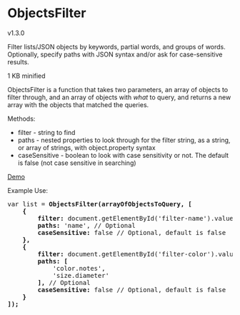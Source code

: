 # ObjectsFilter
<p>v1.3.0</p>
<p>Filter lists/JSON objects by keywords, partial words, and groups of words.
Optionally, specify paths with JSON syntax and/or ask for case-sensitive results.</p>

<p>1 KB minified</p>

<p>ObjectsFilter is a function that takes two parameters, an array of objects to filter through, and an array of objects with <em>what</em> to query, and returns a new array with the objects that matched the queries.</p>

<p>Methods:</p>
<ul>
<li>filter - string to find</li>
<li>paths - nested properties to look through for the filter string, as a string, or array of strings, with object.property syntax</li>
<li>caseSensitive - boolean to look with case sensitivity or not. The default is false (not case sensitive in searching)</li>
</ul>

<p><a href="http://codepen.io/depthdev/pen/emwBmW" target="_blank">Demo</a></p>
<p>Example Use:</p>
<pre>
var list = <strong>ObjectsFilter(arrayOfObjectsToQuery, [</strong>
	<strong>{</strong>
		<strong>filter:</strong> document.getElementById('filter-name').value,
		<strong>paths:</strong> 'name', // Optional
		<strong>caseSensitive:</strong> false // Optional, default is false
	<strong>},</strong>
	<strong>{</strong>
		<strong>filter:</strong> document.getElementById('filter-color').value,
		<strong>paths: [</strong>
			'color.notes',
			'size.diameter'
		<strong>],</strong> // Optional
		<strong>caseSensitive:</strong> false // Optional, default is false
	<strong>}</strong>
<strong>]);</strong>
</pre>

